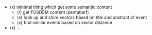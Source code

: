 - (x) minimal thing which get some semantic content
  - (/) get FOSDEM content (pentabarf)
  - (x) look up and store vectors based on title and abstract of event
  - (x) find similar events based on vector distance
- (x) ...
